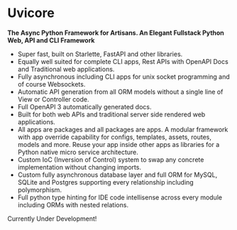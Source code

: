 # Uvicore

**The Async Python Framework for Artisans. An Elegant Fullstack Python Web, API and CLI Framework**


* Super fast, built on Starlette, FastAPI and other libraries.
* Equally well suited for complete CLI apps, Rest APIs with OpenAPI Docs and Traditional web applications.
* Fully asynchronous including CLI apps for unix socket programming and of course Websockets.
* Automatic API generation from all ORM models without a single line of View or Controller code.
* Full OpenAPI 3 automatically generated docs.
* Built for both web APIs and traditional server side rendered web applications.
* All apps are packages and all packages are apps.  A modular framework with app override capability for configs, templates, assets, routes, models and more.  Reuse your app inside other apps as libraries for a Python native micro service architecture.
* Custom IoC (Inversion of Control) system to swap any concrete implementation without changing imports.
* Custom fully asynchronous database layer and full ORM for MySQL, SQLite and Postgres supporting every relationship including polymorphism.
* Full python type hinting for IDE code intellisense across every module including ORMs with nested relations.


Currently Under Development!
